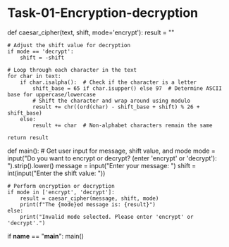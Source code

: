 # Task-01-Encryption-decryption

def caesar_cipher(text, shift, mode='encrypt'):
    result = ""
    
    # Adjust the shift value for decryption
    if mode == 'decrypt':
        shift = -shift

    # Loop through each character in the text
    for char in text:
        if char.isalpha():  # Check if the character is a letter
            shift_base = 65 if char.isupper() else 97  # Determine ASCII base for uppercase/lowercase
            # Shift the character and wrap around using modulo
            result += chr((ord(char) - shift_base + shift) % 26 + shift_base)
        else:
            result += char  # Non-alphabet characters remain the same

    return result

def main():
    # Get user input for message, shift value, and mode
    mode = input("Do you want to encrypt or decrypt? (enter 'encrypt' or 'decrypt'): ").strip().lower()
    message = input("Enter your message: ")
    shift = int(input("Enter the shift value: "))

    # Perform encryption or decryption
    if mode in ['encrypt', 'decrypt']:
        result = caesar_cipher(message, shift, mode)
        print(f"The {mode}ed message is: {result}")
    else:
        print("Invalid mode selected. Please enter 'encrypt' or 'decrypt'.")

if __name__ == "__main__":
    main()
